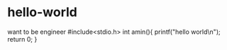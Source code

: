 # hello-world
want to be engineer
#include<stdio.h>
int amin(){
 printf("hello world\n");
 return 0;
 }
